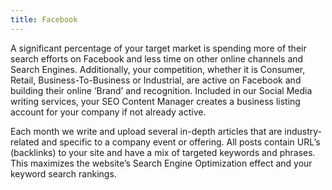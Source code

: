 ```yaml
---
title: Facebook
---
```


<p class="pb-3">A significant percentage of your target market is spending more of their search efforts on Facebook and less time on other online channels and Search Engines. Additionally, your competition, whether it is Consumer, Retail, Business-To-Business or Industrial, are active on Facebook and building their online ‘Brand’ and recognition. Included in our Social Media writing services, your SEO Content Manager creates a business listing account for your company if not already active.</p>

<p class="pb-3">Each month we write and upload several in-depth articles that are industry-related and specific to a company event or offering. All posts contain URL’s (backlinks) to your site and have a mix of targeted keywords and phrases. This maximizes the website’s Search Engine Optimization effect and your keyword search rankings. </p>